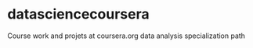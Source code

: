 datasciencecoursera
===================

Course work and projets at coursera.org data analysis specialization path
